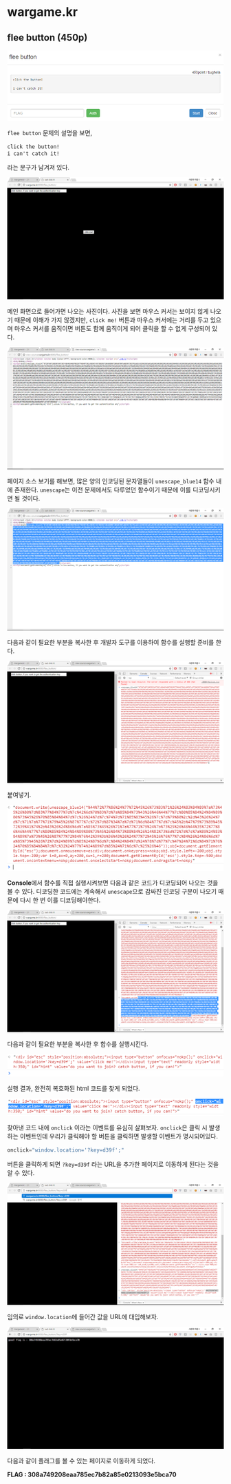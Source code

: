 # wargame.kr

## flee button (450p)

![Image](https://github.com/JaehunYoon/wargame.kr/blob/master/Image/03%20flee%20button/01%20Title.PNG)

`flee button` 문제의 설명을 보면, 

```
click the button!
i can't catch it!
```
라는 문구가 남겨져 있다.

![Image](https://github.com/JaehunYoon/wargame.kr/blob/master/Image/03%20flee%20button/02%20index%20page.PNG)

메인 화면으로 들어가면 나오는 사진이다. 사진을 보면 마우스 커서는 보이지 않게 나오기 때문에 이해가 가지 않겠지만, `click me!` 버튼과 마우스 커서에는 거리를 두고 있으며 마우스 커서를 움직이면 버튼도 함께 움직이게 되어 클릭을 할 수 없게 구성되어 있다.

![Image](https://github.com/JaehunYoon/wargame.kr/blob/master/Image/03%20flee%20button/03%20page%20source.PNG)

페이지 소스 보기를 해보면, 많은 양의 인코딩된 문자열들이 `unescape_blue14` 함수 내에 존재한다. `unescape`는 이전 문제에서도 다루었던 함수이기 때문에 이를 디코딩시키면 될 것이다.

![Image](https://github.com/JaehunYoon/wargame.kr/blob/master/Image/03%20flee%20button/04%20we%20should%20decode%20this%20code.PNG)

다음과 같이 필요한 부분을 복사한 후 개발자 도구를 이용하여 함수를 실행할 준비를 한다.

![Image](https://github.com/JaehunYoon/wargame.kr/blob/master/Image/03%20flee%20button/05%20console%20unescape.PNG)

붙여넣기.

![Image](https://github.com/JaehunYoon/wargame.kr/blob/master/Image/03%20flee%20button/06%20unescape%20(1).PNG)

**Console**에서 함수를 직접 실행시켜보면 다음과 같은 코드가 디코딩되어 나오는 것을 볼 수 있다. 디코딩한 코드에는 계속해서 `unescape`으로 감싸진 인코딩 구문이 나오기 때문에 다시 한 번 이를 디코딩해야한다.

![Image](https://github.com/JaehunYoon/wargame.kr/blob/master/Image/03%20flee%20button/07%20we%20shoud%20decode%20again%20this%20code.PNG)

다음과 같이 필요한 부분을 복사한 후 함수를 실행시킨다.

![Image](https://github.com/JaehunYoon/wargame.kr/blob/master/Image/03%20flee%20button/08%20find%20hidden%20html%20code.PNG)

실행 결과, 완전히 복호화된 html 코드를 찾게 되었다.

![Image](https://github.com/JaehunYoon/wargame.kr/blob/master/Image/03%20flee%20button/09%20key.PNG)

찾아낸 코드 내에 `onclick` 이라는 이벤트를 유심히 살펴보자. `onclick`은 클릭 시 발생하는 이벤트인데 우리가 클릭해야 할 버튼을 클릭하면 발생할 이벤트가 명시되어있다.

```javascript
onclick="window.location='?key=d39f';"
```

버튼을 클릭하게 되면 `?key=d39f` 라는 URL을 추가한 페이지로 이동하게 된다는 것을 알 수 있다.

![Image](https://github.com/JaehunYoon/wargame.kr/blob/master/Image/03%20flee%20button/10%20add%20url.PNG)

임의로 `window.location`에 들어간 값을 URL에 대입해보자.

![Image](https://github.com/JaehunYoon/wargame.kr/blob/master/Image/03%20flee%20button/11%20flag.PNG)

다음과 같이 플래그를 볼 수 있는 페이지로 이동하게 되었다.

**FLAG : 308a749208eaa785ec7b82a85e0213093e5bca70**